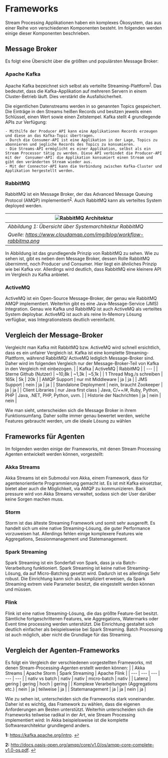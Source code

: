 # Frameworks
Stream Processing Applikationen haben ein komplexes Ökosystem, das aus einer Reihe von verschiedenen Komponenten besteht. Im folgenden werden einige dieser Komponenten beschrieben.

## Message Broker
Es folgt eine Übersicht über die größten und populärsten Message Broker:
### Apache Kafka
Apache Kafka bezeichnet sich selbst als verteilte Streaming-Plattform<sup id="a1">[1](#f1)</sup>. Das bedeutet, dass die Kafka-Applikation auf mehreren Servern in einem Cluster-Betrieb läuft. Dies verstärkt die Ausfallsicherheit.

Die eigentlichen Datenstreams werden in so genannten Topics gespeichert. Die Einträge in den Streams heißen Records und besitzen jeweils einen Schlüssel, einen Wert sowie einen Zeitstempel.
Kafka stellt 4 grundlegende APIs zur Verfügung:

	- Mithilfe der Producer API kann eine Applikationen Records erzeugen und diese an das Kafka-Topic übertragen.
	- Durch die Consumer-API ist eine Applikation in der Lage, Topics zu abonnieren und jegliche Records des Topics zu konsumieren.
	- Die Streams-API ermöglicht es einer Applikation, selbst als ein Stream Processor tätig zu werden. Diese API verbindet die Producer-API mit der  Consumer-API: die Applikation konsumiert einen Stream und gibt den veränderten Stream wieder aus.
	- Mit der Connector-API kann die Verbindung zwischen Kafka-Cluster und Applikation hergestellt werden.
### RabbitMQ
RabbitMQ ist ein Message Broker, der das Advanced Message Queuing Protocol (AMQP) implementiert<sup id="a2">[2](#f2)</sup>. Auch RabbitMQ kann als verteiltes System deployed werden. 

| ![RabbitMQ Architektur](https://www.cloudamqp.com/img/blog/workflow-rabbitmq.png)|
|---| 
| *Abbildung 1: Übersicht über Systemarchitektur RabbitMQ* |
| *Quelle: https://www.cloudamqp.com/img/blog/workflow-rabbitmq.png* |

In Abbildung ist das grundlegende Prinzip von RabbitMQ zu sehen. Wie zu sehen ist, gibt es neben dem Message Broker, dessen Rolle RabbitMQ übernimmt, noch Producer und Consumer. Hier liegt ein ähnliches Prinzip wie bei Kafka vor. Allerdings wird deutlich, dass RabbitMQ eine kleinere API im Vergleich zu Kafka anbietet.
### ActiveMQ
ActiveMQ ist ein Open-Source Message-Broker, der genau wie RabbitMQ AMQP implementiert. Weiterhin gibt es eine Java-Message-Service (JMS) Integration. Genau wie Kafka und RabbitMQ ist auch ActiveMQ als verteiltes System deploybar. ActiveMQ ist auch als reine In-Memory Lösung verfügbar, was Integrationstests deutlich vereinfacht.
## Vergleich der Message-Broker
Vergleicht man Kafka mit RabbitMQ bzw. ActiveMQ wird schnell ersichtlich, dass es ein unfairer Vergleich ist. Kafka ist eine komplette Streaming-Plattform, während RabbitMQ/ ActiveMQ lediglich Message-Broker sind. Daher wird im folgenden Vergleich nur der Message-Broker-Teil von Kafka in den Vergleich mit einbezogen.
| | Kafka | ActiveMQ | RabbitMQ |
| --- |
| Sterne Github (Nutzer) | ~10,8k | ~1,3k | ~5,1k |
| 1 Thread Msg./s schreiben | 165k | 5k | 20k |
| AMQP Support | nur mit Middleware | ja | ja |
| JMS Support | nein | ja | ja |
| Standalone Deployment | nein, braucht Zookeeper | ja | ja |
| Client Libraries | nur Java first class | Java, C/++/#, Ruby, Python, PHP | Java, .NET, PHP, Python, uvm. |
| Historie der Nachrichten | ja | nein | nein |

Wie man sieht, unterscheiden sich die Message Broker in ihrem Funktionsumfang. Daher sollte immer genau bewertet werden, welche Features gebraucht werden, um die ideale Lösung zu wählen
## Frameworks für Agenten
Im folgenden werden einige der Frameworks, mit denen Stream Processing Agenten entwickelt werden können, vorgestellt:
### Akka Streams
Akka Streams ist ein Submodul von Akka, einem Framework, dass für agentenorientierte Programmierung gemacht ist. Es ist mit Kafka einsetzbar, bietet aber auch die Möglichkeit, via AMQP zu kommunizieren. Back pressure wird von Akka Streams verwaltet, sodass sich der User darüber keine Sorgen machen muss.
### Storm
Storm ist das älteste Streaming Framework und somit sehr ausgereift. Es handelt sich um eine native Streaming-Lösung, die guter Performance vorzuweisen hat. Allerdings fehlen einige komplexere Features wie Aggregations, Sessionmanagement und Statemanagement.  
### Spark Streaming
Spark Streaming ist ein Sonderfall von Spark, dass ja via Batch-Verarbeitung funktioniert. Spark Streaming ist keine native Streaming-Lösung, da auf Micro-Batching gesetzt wird. Dadurch ist es allerdings Sehr robust. Die Einrichtung kann sich als kompliziert erweisen, da Spark Streaming extrem viele Parameter besitzt, die eingestellt werden können und müssen.
### Flink
Flink ist eine native Streaming-Lösung, die das größte Feature-Set besitzt. Sämtliche fortgeschrittenen Features, wie Aggregations, Watermarks oder Event time processing werden unterstützt. Die Einrichtung gestaltet sich deutlich einfacher als beispielsweise bei Spark Streaming. Batch Processing ist auch möglich, aber nicht die Grundlage für das Streaming.

## Vergleich der Agenten-Frameworks
Es folgt ein Vergleich der verschiedenen vorgestellten Frameworks, mit denen Stream-Processing-Agenten erstellt werden können:
| | Akka Streams | Apache Storm | Spark Streaming | Apache Flink |
| --- | --- | --- | --- | --- |
| nativ vs batch | nativ | nativ | micro-batch | nativ |
| Latenz | gering | gering | hoch | gering |
| Komplexe Verarbeitungen (Aggregations etc.) | nein | ja | teilweise | ja |
| Statemanagement | ja | ja | nein | ja |

Wie zu sehen ist, unterscheiden sich die Frameworks stark voneinander. Daher ist es wichtig, das Framework zu wählen, dass die eigenen Anforderungen am Besten unterstützt. Weiterhin unterscheiden sich die Frameworks teilweise radikal in der Art, wie Stream Processing implementiert wird: In Akka beispielsweise ist die komplette Softwarearchitektur grundlegend anders.

<b id="f1">1:</b> https://kafka.apache.org/intro. [↩](#a1)

<b id="f2">2:</b> http://docs.oasis-open.org/amqp/core/v1.0/os/amqp-core-complete-v1.0-os.pdf. [↩](#a2)
